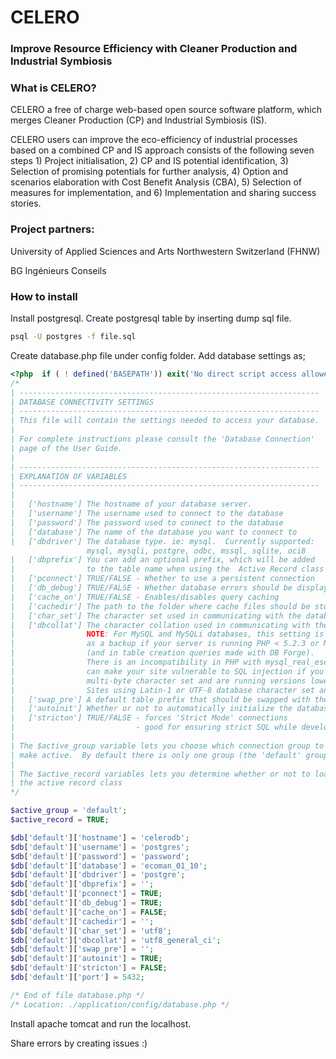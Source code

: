 # CELERO 
### Improve Resource Efficiency with Cleaner Production and Industrial Symbiosis

### What is CELERO?
CELERO a free of charge web-based open source software platform, which merges Cleaner Production (CP) and Industrial Symbiosis (IS).

CELERO users can improve the eco-efficiency of industrial processes based on a combined CP and IS approach consists of the following seven steps 1) Project initialisation, 2) CP and IS potential identification, 3) Selection of promising potentials for further analysis, 4) Option and scenarios elaboration with Cost Benefit Analysis (CBA), 5) Selection of measures for implementation, and 6) Implementation and sharing success stories.

### Project partners: 

University of Applied Sciences and Arts Northwestern Switzerland (FHNW) 

BG Ingénieurs Conseils

### How to install
Install postgresql. 
Create postgresql table by inserting dump sql file.
```bash
psql -U postgres -f file.sql
```
Create database.php file under config folder.
Add database settings as;
```php
<?php  if ( ! defined('BASEPATH')) exit('No direct script access allowed');
/*
| -------------------------------------------------------------------
| DATABASE CONNECTIVITY SETTINGS
| -------------------------------------------------------------------
| This file will contain the settings needed to access your database.
|
| For complete instructions please consult the 'Database Connection'
| page of the User Guide.
|
| -------------------------------------------------------------------
| EXPLANATION OF VARIABLES
| -------------------------------------------------------------------
|
|	['hostname'] The hostname of your database server.
|	['username'] The username used to connect to the database
|	['password'] The password used to connect to the database
|	['database'] The name of the database you want to connect to
|	['dbdriver'] The database type. ie: mysql.  Currently supported:
				 mysql, mysqli, postgre, odbc, mssql, sqlite, oci8
|	['dbprefix'] You can add an optional prefix, which will be added
|				 to the table name when using the  Active Record class
|	['pconnect'] TRUE/FALSE - Whether to use a persistent connection
|	['db_debug'] TRUE/FALSE - Whether database errors should be displayed.
|	['cache_on'] TRUE/FALSE - Enables/disables query caching
|	['cachedir'] The path to the folder where cache files should be stored
|	['char_set'] The character set used in communicating with the database
|	['dbcollat'] The character collation used in communicating with the database
|				 NOTE: For MySQL and MySQLi databases, this setting is only used
| 				 as a backup if your server is running PHP < 5.2.3 or MySQL < 5.0.7
|				 (and in table creation queries made with DB Forge).
| 				 There is an incompatibility in PHP with mysql_real_escape_string() which
| 				 can make your site vulnerable to SQL injection if you are using a
| 				 multi-byte character set and are running versions lower than these.
| 				 Sites using Latin-1 or UTF-8 database character set and collation are unaffected.
|	['swap_pre'] A default table prefix that should be swapped with the dbprefix
|	['autoinit'] Whether or not to automatically initialize the database.
|	['stricton'] TRUE/FALSE - forces 'Strict Mode' connections
|							- good for ensuring strict SQL while developing
|
| The $active_group variable lets you choose which connection group to
| make active.  By default there is only one group (the 'default' group).
|
| The $active_record variables lets you determine whether or not to load
| the active record class
*/

$active_group = 'default';
$active_record = TRUE;

$db['default']['hostname'] = 'celerodb';
$db['default']['username'] = 'postgres';
$db['default']['password'] = 'password';
$db['default']['database'] = 'ecoman_01_10';
$db['default']['dbdriver'] = 'postgre';
$db['default']['dbprefix'] = '';
$db['default']['pconnect'] = TRUE;
$db['default']['db_debug'] = TRUE;
$db['default']['cache_on'] = FALSE;
$db['default']['cachedir'] = '';
$db['default']['char_set'] = 'utf8';
$db['default']['dbcollat'] = 'utf8_general_ci';
$db['default']['swap_pre'] = '';
$db['default']['autoinit'] = TRUE;
$db['default']['stricton'] = FALSE;
$db['default']['port'] = 5432;

/* End of file database.php */
/* Location: ./application/config/database.php */
```
Install apache tomcat and run the localhost.


Share errors by creating issues :)